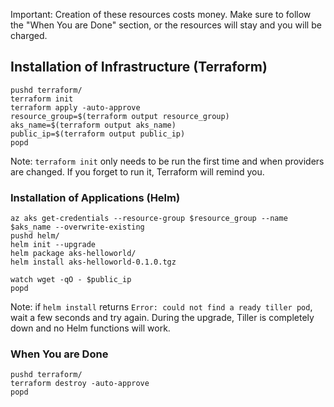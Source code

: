 Important: Creation of these resources costs money. Make sure to follow the "When You are Done" section, or the resources will stay and you will be charged.

## Installation of Infrastructure (Terraform)
```
pushd terraform/
terraform init
terraform apply -auto-approve
resource_group=$(terraform output resource_group)
aks_name=$(terraform output aks_name)
public_ip=$(terraform output public_ip)
popd
```
Note: `terraform init` only needs to be run the first time and when providers are changed. If you forget to run it, Terraform will remind you.

### Installation of Applications (Helm)
```
az aks get-credentials --resource-group $resource_group --name $aks_name --overwrite-existing
pushd helm/
helm init --upgrade
helm package aks-helloworld/
helm install aks-helloworld-0.1.0.tgz

watch wget -qO - $public_ip
popd
```
Note: if `helm install` returns `Error: could not find a ready tiller pod`, wait a few seconds and try again. During the upgrade, Tiller is completely down and no Helm functions will work.

### When You are Done
```
pushd terraform/
terraform destroy -auto-approve
popd
```
